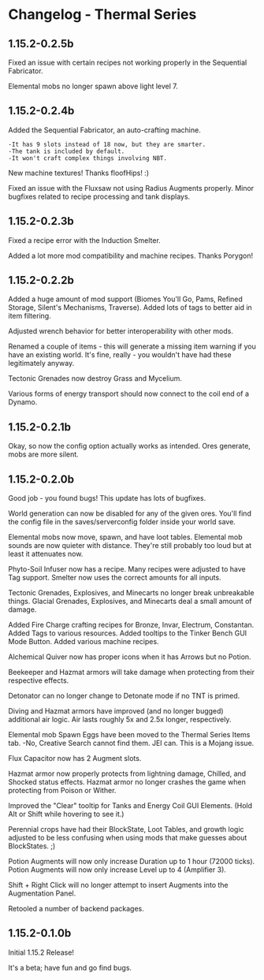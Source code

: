 Changelog - Thermal Series
========================================================================================================================

1.15.2-0.2.5b
------------------------------------------------------------------------------------------------------------------------
Fixed an issue with certain recipes not working properly in the Sequential Fabricator.

Elemental mobs no longer spawn above light level 7.

1.15.2-0.2.4b
------------------------------------------------------------------------------------------------------------------------
Added the Sequential Fabricator, an auto-crafting machine.

    -It has 9 slots instead of 18 now, but they are smarter.
    -The tank is included by default.
    -It won't craft complex things involving NBT.

New machine textures! Thanks floofHips! :)

Fixed an issue with the Fluxsaw not using Radius Augments properly.
Minor bugfixes related to recipe processing and tank displays.

1.15.2-0.2.3b
------------------------------------------------------------------------------------------------------------------------
Fixed a recipe error with the Induction Smelter.

Added a lot more mod compatibility and machine recipes. Thanks Porygon!

1.15.2-0.2.2b
------------------------------------------------------------------------------------------------------------------------
Added a huge amount of mod support (Biomes You'll Go, Pams, Refined Storage, Silent's Mechanisms, Traverse).
Added lots of tags to better aid in item filtering.

Adjusted wrench behavior for better interoperability with other mods.

Renamed a couple of items - this will generate a missing item warning if you have an existing world. It's fine, really - you wouldn't have had these legitimately anyway.

Tectonic Grenades now destroy Grass and Mycelium.

Various forms of energy transport should now connect to the coil end of a Dynamo.

1.15.2-0.2.1b
------------------------------------------------------------------------------------------------------------------------
Okay, so now the config option actually works as intended. Ores generate, mobs are more silent.

1.15.2-0.2.0b
------------------------------------------------------------------------------------------------------------------------
Good job - you found bugs! This update has lots of bugfixes.

World generation can now be disabled for any of the given ores. You'll find the config file in the saves/serverconfig folder inside your world save.

Elemental mobs now move, spawn, and have loot tables.
Elemental mob sounds are now quieter with distance. They're still probably too loud but at least it attenuates now.

Phyto-Soil Infuser now has a recipe.
Many recipes were adjusted to have Tag support.
Smelter now uses the correct amounts for all inputs.

Tectonic Grenades, Explosives, and Minecarts no longer break unbreakable things.
Glacial Grenades, Explosives, and Minecarts deal a small amount of damage.

Added Fire Charge crafting recipes for Bronze, Invar, Electrum, Constantan.
Added Tags to various resources.
Added tooltips to the Tinker Bench GUI Mode Button.
Added various machine recipes.

Alchemical Quiver now has proper icons when it has Arrows but no Potion.

Beekeeper and Hazmat armors will take damage when protecting from their respective effects.

Detonator can no longer change to Detonate mode if no TNT is primed.

Diving and Hazmat armors have improved (and no longer bugged) additional air logic. Air lasts roughly 5x and 2.5x longer, respectively.

Elemental mob Spawn Eggs have been moved to the Thermal Series Items tab.
-No, Creative Search cannot find them. JEI can. This is a Mojang issue.

Flux Capacitor now has 2 Augment slots.

Hazmat armor now properly protects from lightning damage, Chilled, and Shocked status effects.
Hazmat armor no longer crashes the game when protecting from Poison or Wither.

Improved the "Clear" tooltip for Tanks and Energy Coil GUI Elements. (Hold Alt or Shift while hovering to see it.)

Perennial crops have had their BlockState, Loot Tables, and growth logic adjusted to be less confusing when using mods that make guesses about BlockStates. ;)

Potion Augments will now only increase Duration up to 1 hour (72000 ticks).
Potion Augments will now only increase Level up to 4 (Amplifier 3).

Shift + Right Click will no longer attempt to insert Augments into the Augmentation Panel.

Retooled a number of backend packages.

1.15.2-0.1.0b
------------------------------------------------------------------------------------------------------------------------
Initial 1.15.2 Release!

It's a beta; have fun and go find bugs.
